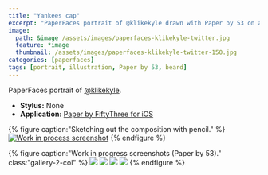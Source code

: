 ```yaml
---
title: "Yankees cap"
excerpt: "PaperFaces portrait of @klikekyle drawn with Paper by 53 on an iPad."
image: 
  path: &image /assets/images/paperfaces-klikekyle-twitter.jpg 
  feature: *image
  thumbnail: /assets/images/paperfaces-klikekyle-twitter-150.jpg
categories: [paperfaces]
tags: [portrait, illustration, Paper by 53, beard]
---
```


PaperFaces portrait of [@klikekyle](https://twitter.com/klikekyle).

* **Stylus:** None
* **Application:** [Paper by FiftyThree for iOS](http://www.fiftythree.com/paper)

{% figure caption:"Sketching out the composition with pencil." %}
[![Work in process screenshot](/assets/images/paperfaces-klikekyle-process-1-750.jpg)](/assets/images/paperfaces-klikekyle-process-1-lg.jpg)
{% endfigure %}

{% figure caption:"Work in progress screenshots (Paper by 53)." class:"gallery-2-col" %}
[![](/assets/images/paperfaces-klikekyle-process-2-600.jpg)](/assets/images/paperfaces-klikekyle-process-2-lg.jpg)
[![](/assets/images/paperfaces-klikekyle-process-3-600.jpg)](/assets/images/paperfaces-klikekyle-process-3-lg.jpg)
[![](/assets/images/paperfaces-klikekyle-process-4-600.jpg)](/assets/images/paperfaces-klikekyle-process-4-lg.jpg)
[![](/assets/images/paperfaces-klikekyle-process-5-600.jpg)](/assets/images/paperfaces-klikekyle-process-5-lg.jpg)
{% endfigure %}
